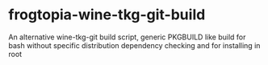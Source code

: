 # frogtopia-wine-tkg-git-build
An alternative wine-tkg-git build script, generic PKGBUILD like build for bash without specific distribution dependency checking and for installing in root
